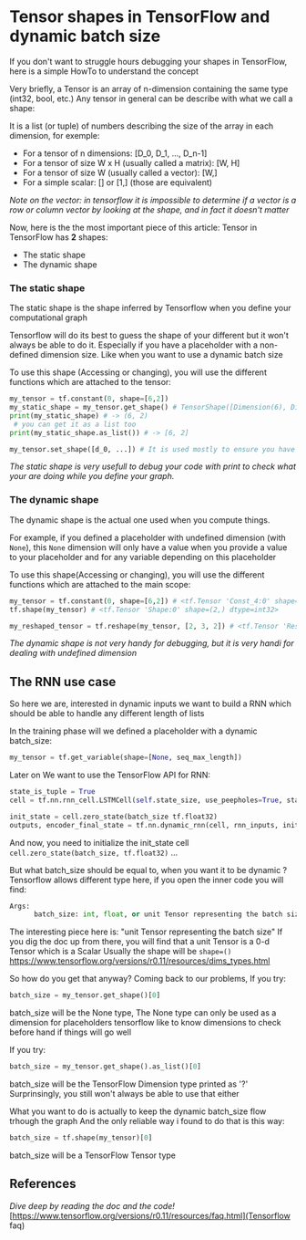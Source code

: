 # Tensor shapes in TensorFlow and dynamic batch size

If you don't want to struggle hours debugging your shapes in TensorFlow, here is a simple HowTo to understand the concept

Very briefly, a Tensor is an array of n-dimension containing the same type (int32, bool, etc.)
Any tensor in general can be describe with what we call a shape:

It is a list (or tuple) of numbers describing the size of the array in each dimension, for exemple:
- For a tensor of n dimensions: [D_0, D_1, ..., D_n-1] 
- For a tensor of size W x H (usually called a matrix): [W, H] 
- For a tensor of size W (usually called a vector): [W,]
- For a simple scalar: [] or [1,] (those are equivalent)

*Note on the vector: in tensorflow it is impossible to determine if a vector is a row or column vector by looking at the shape, and in fact it doesn't matter*

Now, here is the the most important piece of this article: Tensor in TensorFlow has **2** shapes:
- The static shape
- The dynamic shape

### The static shape
The static shape is the shape inferred by Tensorflow when you define your computational graph

Tensorflow will do its best to guess the shape of your different but it won't always be able to do it.
Especially if you have a placeholder with a non-defined dimension size. Like when you want to use a dynamic batch size

To use this shape (Accessing or changing), you will use the different functions which are attached to the tensor:
```python
my_tensor = tf.constant(0, shape=[6,2])
my_static_shape = my_tensor.get_shape() # TensorShape([Dimension(6), Dimension(2)])
print(my_static_shape) # -> (6, 2)
 # you can get it as a list too
print(my_static_shape.as_list()) # -> [6, 2]

my_tensor.set_shape([d_0, ...]) # It is used mostly to ensure you have a precise shape
```

*The static shape is very usefull to debug your code with print to check what your are doing while you define your graph.*

### The dynamic shape
The dynamic shape is the actual one used when you compute things.

For example, if you defined a placeholder with undefined dimension (with `None`), this `None` dimension will only have a value when you provide a value to your placeholder and for any variable depending on this placeholder

To use this shape(Accessing or changing), you will use the different functions which are attached to the main scope:
```python
my_tensor = tf.constant(0, shape=[6,2]) # <tf.Tensor 'Const_4:0' shape=(5, 2) dtype=int32>
tf.shape(my_tensor) # <tf.Tensor 'Shape:0' shape=(2,) dtype=int32>

my_reshaped_tensor = tf.reshape(my_tensor, [2, 3, 2]) # <tf.Tensor 'Reshape_2:0' shape=(2, 3, 2) dtype=int32>
```

*The dynamic shape is not very handy for debugging, but it is very handi for dealing with undefined dimension*

## The RNN use case
So here we are, interested in dynamic inputs we want to build a RNN which should be able to handle any different length of lists

In the training phase will we defined a placeholder with a dynamic batch_size:
```python
my_tensor = tf.get_variable(shape=[None, seq_max_length])
```

Later on We want to use the TensorFlow API for RNN:
```python
state_is_tuple = True
cell = tf.nn.rnn_cell.LSTMCell(self.state_size, use_peepholes=True, state_is_tuple=state_is_tuple)

init_state = cell.zero_state(batch_size tf.float32)
outputs, encoder_final_state = tf.nn.dynamic_rnn(cell, rnn_inputs, initial_state=init_state)
```
And now, you need to initialize the init_state cell `cell.zero_state(batch_size, tf.float32)` ...

But what batch_size should be equal to, when you want it to be dynamic ?
Tensorflow allows different type here, if you open the inner code you will find:
```python
Args:
      batch_size: int, float, or unit Tensor representing the batch size.
```

The interesting piece here is: "unit Tensor representing the batch size"
If you dig the doc up from there, you will find that a unit Tensor is a 0-d Tensor which is a Scalar
Usually the shape will be `shape=()`
https://www.tensorflow.org/versions/r0.11/resources/dims_types.html

So how do you get that anyway? Coming back to our problems,
If you try:
```python
batch_size = my_tensor.get_shape()[0]
```
batch_size will be the None type, The None type can only be used as a dimension for placeholders
tensorflow like to know dimensions to check before hand if things will go well

If you try:
```python
batch_size = my_tensor.get_shape().as_list()[0]
```
batch_size will be the TensorFlow Dimension type printed as '?'
Surprinsingly, you still won't always be able to use that either

What you want to do is actually to keep the dynamic batch_size flow trhough the graph
And the only reliable way i found to do that is this way:
```python
batch_size = tf.shape(my_tensor)[0]
```
batch_size will be a TensorFlow Tensor type


## References
*Dive deep by reading the doc and the code!*
[https://www.tensorflow.org/versions/r0.11/resources/faq.html](Tensorflow faq)

